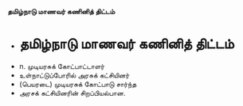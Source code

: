 **தமிழ்நாடு மாணவர் கணினித் திட்டம்**
- # தமிழ்நாடு மாணவர் கணினித் திட்டம்
- n. முடியரசுக் கோட்பாட்டாளர்
- உள்நாட்டுப்போரில் அரசுக் கட்சியினர்
- (பெயரடை) முடியரசுக் கோட்பாடு சார்ந்த
- அரசக் கட்சியினரின் சிறப்பியல்பான.


